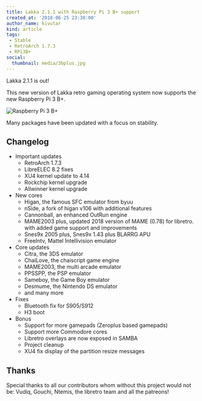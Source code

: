 ```yaml
---
title: Lakka 2.1.1 with Raspberry Pi 3 B+ support
created_at: '2018-06-25 23:30:00'
author_name: kivutar
kind: article
tags:
 - Stable
 - RetroArch 1.7.3
 - RPi3B+
social:
  thumbnail: media/3bplus.jpg
---
```


Lakka 2.1.1 is out!

This new version of Lakka retro gaming operating system now supports the new Raspberry Pi 3 B+.

![Raspberry Pi 3 B+](media/3bplus.jpg)

Many packages have been updated with a focus on stability.

## Changelog

  - Important updates
    - RetroArch 1.7.3
    - LibreELEC 8.2 fixes
    - XU4 kernel update to 4.14
    - Rockchip kernel upgrade
    - Allwinner kernel upgrade
  - New cores
    - Higan, the famous SFC emulator from byuu
    - nSide, a fork of higan v106 with additional features
    - Cannonball, an enhanced OutRun engine
    - MAME2003 plus, updated 2018 version of MAME (0.78) for libretro. with added game support and improvements
    - Snes9x 2005 plus, Snes9x 1.43 plus BLARRG APU
    - FreeIntv, Mattel Intellivision emulator
  - Core updates
    - Citra, the 3DS emulator
    - ChaiLove, the chaiscript game engine
    - MAME2003, the multi arcade emulator
    - PPSSPP, the PSP emulator
    - Sameboy, the Game Boy emulator
    - Desmume, the Nintendo DS emulator
    - and many more 
  - Fixes
    - Bluetooth fix for S905/S912
    - H3 boot
  - Bonus
    - Support for more gamepads (Zeroplus based gamepads)
    - Support more Commodore cores
    - Libretro overlays are now exposed in SAMBA
    - Project cleanup
    - XU4 fix display of the partition resize messages

## Thanks

Special thanks to all our contributors whom without this project would not be: Vudiq, Gouchi, Ntemis, the libretro team and all the patreons!
